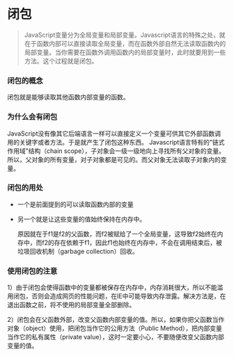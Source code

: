 # 闭包

>   JavaScript变量分为全局变量和局部变量。Javascript语言的特殊之处，就在于函数内部可以直接读取全局变量，而在函数外部自然无法读取函数内的局部变量。当你需要在函数外调用函数内的局部变量时，此时就要用到一些方法。这个过程就是闭包。

### 闭包的概念

闭包就是能够读取其他函数内部变量的函数。

### 为什么会有闭包

JavaScript没有像其它后端语言一样可以直接定义一个变量可供其它外部函数调用的关键字或者方法。于是就产生了闭包这种东西。
Javascript语言特有的"链式作用域"结构（chain scope），子对象会一级一级地向上寻找所有父对象的变量。所以，父对象的所有变量，对子对象都是可见的。而父对象无法读取子对象内的变量。

### 闭包的用处

-   一个是前面提到的可以读取函数内部的变量

-   另一个就是让这些变量的值始终保持在内存中。

    原因就在于f1是f2的父函数，而f2被赋给了一个全局变量，这导致f2始终在内存中，而f2的存在依赖于f1，因此f1也始终在内存中，不会在调用结束后，被垃圾回收机制（garbage collection）回收。


### 使用闭包的注意

1）由于闭包会使得函数中的变量都被保存在内存中，内存消耗很大，所以不能滥用闭包，否则会造成网页的性能问题，在IE中可能导致内存泄露。解决方法是，在退出函数之前，将不使用的局部变量全部删除。

2）闭包会在父函数外部，改变父函数内部变量的值。所以，如果你把父函数当作对象（object）使用，把闭包当作它的公用方法（Public Method），把内部变量当作它的私有属性（private value），这时一定要小心，不要随便改变父函数内部变量的值。